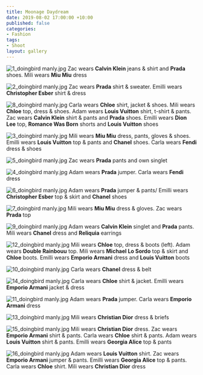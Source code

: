 ```yaml
---
title: Moonage Daydream
date: 2019-08-02 17:00:00 +10:00
published: false
categories:
- Fashion
tags:
- Shoot
layout: gallery
---
```


![1_doingbird manly.jpg](/uploads/1_doingbird%20manly.jpg)
Zac wears **Calvin Klein** jeans & shirt and **Prada** shoes. Mili wears **Miu Miu** dress

![2_doingbird manly.jpg](/uploads/2_doingbird%20manly.jpg)
Zac wears **Prada** shirt & sweater. Emilli wears **Christopher Esber** shirt & dress

![8_doingbird manly.jpg](/uploads/8_doingbird%20manly.jpg)
Carla wears **Chloe** shirt, jacket & shoes. Mili wears **Chloe** top, dress & shoes. Adam wears **Louis Vuitton** shirt, t-shirt & pants. Zac wears **Calvin Klein** shirt & pants and **Prada** shoes. Emilli wears **Dion Lee** top, **Romance Was Born** shorts and **Louis Vuitton** shoes

![3_doingbird manly.jpg](/uploads/3_doingbird%20manly.jpg)
Mili wears **Miu Miu** dress, pants, gloves & shoes. Emilli wears **Louis Vuitton** top & pants and **Chanel** shoes. Carla wears **Fendi** dress & shoes

![5_doingbird manly.jpg](/uploads/5_doingbird%20manly.jpg)
Zac wears **Prada** pants and own singlet

![4_doingbird manly.jpg](/uploads/4_doingbird%20manly.jpg)
Adam wears **Prada** jumper. Carla wears **Fendi** dress

![6_doingbird manly.jpg](/uploads/6_doingbird%20manly.jpg)
Adam wears **Prada** jumper & pants/ Emilli wears **Christopher Esber** top & skirt and **Chanel** shoes

![7_doingbird manly.jpg](/uploads/7_doingbird%20manly.jpg)
Mili wears **Miu Miu** dress & gloves. Zac wears **Prada** top

![9_doingbird manly.jpg](/uploads/9_doingbird%20manly.jpg)
Adam wears **Calvin Klein** singlet and **Prada** pants. Mili wears **Chanel** dress and **Reliquia** earrings

![12_doingbird  manly.jpg](/uploads/12_doingbird%20%20manly.jpg)
Mili wears **Chloe** top, dress & boots (left). Adam wears **Double Rainbouu** top. Mili wears **Michael Lo Sordo** top & skirt and **Chloe** boots. Emilli wears **Emporio Armani** dress and **Louis Vuitton** boots

![10_doingbird manly.jpg](/uploads/10_doingbird%20manly.jpg)
Carla wears **Chanel** dress & belt

![14_doingbird manly.jpg](/uploads/14_doingbird%20manly.jpg)
Carla wears **Chloe** shirt & jacket. Emilli wears **Emporio Armani** jacket & dress

![11_doingbird manly.jpg](/uploads/11_doingbird%20manly.jpg)
Adam wears **Prada** jumper. Carla wears **Emporio Armani** dress

![13_doingbird manly.jpg](/uploads/13_doingbird%20manly.jpg)
Mili wears **Christian Dior** dress & briefs

![15_doingbird manly.jpg](/uploads/15_doingbird%20manly.jpg)
Mili wears **Christian Dior** dress. Zac wears **Emporio Armani** shirt & pants. Carla wears **Chloe** shirt & pants. Adam wears **Louis Vuitton** shirt & pants. Emilli wears **Georgia Alice** top & pants

![16_doingbird manly.jpg](/uploads/16_doingbird%20manly.jpg)
Adam wears **Louis Vuitton** shirt. Zac wears **Emporio Armani** jumper & pants. Emilli wears **Georgia Alice** top & pants. Carla wears **Chloe** shirt. Mili wears **Christian Dior** dress